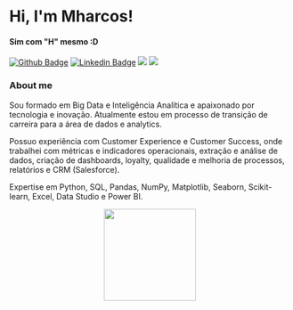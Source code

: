 # Hi, I'm Mharcos! 
#### Sim com "H" mesmo :D

[![Github Badge](https://img.shields.io/badge/-Github-000?style=flat-square&logo=Github&logoColor=white&link=https://github.com/fagnerpsantos)](https://github.com/mharcoshungria)
[![Linkedin Badge](https://img.shields.io/badge/-LinkedIn-blue?style=flat-square&logo=Linkedin&logoColor=white&link=https://www.linkedin.com/in/mharcoshungria/)](https://www.linkedin.com/in/mharcoshungria/)
<a href="mailto:hungria.mharcos@gmail.com?subject=Olá%20?" alt="Gmail">
<img src="https://img.shields.io/badge/-Gmail-FF0000?style=flat-square&labelColor=FF0000&logo=gmail&logoColor=white&link=LINK-DO-SEU-EMAIL" /></a>
<a href="https://api.whatsapp.com/send?phone=5511978372869&text=Ol%C3%A1" alt="WhatsApp">
<img src="https://img.shields.io/badge/-WhatsApp-25d366?style=flat-square&labelColor=25d366&logo=whatsapp&logoColor=white&link=API-DO-SEU-WHATSAPP"/></a>
  
### About me

Sou formado em Big Data e Inteligência Analítica e apaixonado por tecnologia e inovação. Atualmente estou em processo de transição de carreira para a área de dados e analytics.

Possuo experiência com Customer Experience e Customer Success, onde trabalhei com métricas e indicadores operacionais, extração e análise de dados, criação de dashboards, loyalty, qualidade e melhoria de processos, relatórios e CRM (Salesforce).

Expertise em Python, SQL, Pandas, NumPy, Matplotlib, Seaborn, Scikit-learn, Excel, Data Studio e Power BI.
 
  
<p align="center">
  <a href="https://github.com/anuraghazra/github-readme-stats">
    <img
      align="center"
      height="165"
      src="https://github-readme-stats.vercel.app/api?username=mharcoshungria&count_private=true&show_icons=true&custom_title=Github%20Status&hide=issues&theme=radical"
    />
  </a>
</p>

